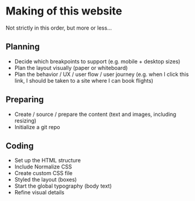 # Making of this website

Not strictly in this order, but more or less...

## Planning

- Decide which breakpoints to support (e.g. mobile + desktop sizes)
- Plan the layout visually (paper or whiteboard)
- Plan the behavior / UX / user flow / user journey (e.g. when I click this link, I should be taken to a site where I can book flights)

## Preparing

- Create / source / prepare the content (text and images, including resizing)
- Initialize a git repo

## Coding

- Set up the HTML structure
- Include Normalize CSS
- Create custom CSS file
- Styled the layout (boxes)
- Start the global typography (body text)
- Refine visual details
